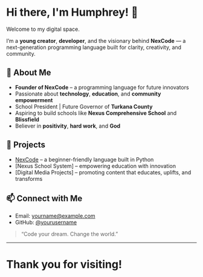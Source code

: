 
# Hi there, I'm Humphrey! 👋

Welcome to my digital space.

I’m a **young creator**, **developer**, and the visionary behind **NexCode** — a next-generation programming language built for clarity, creativity, and community.

## 🚀 About Me

- **Founder of NexCode** – a programming language for future innovators  
- Passionate about **technology**, **education**, and **community empowerment**  
- School President | Future Governor of **Turkana County**  
- Aspiring to build schools like **Nexus Comprehensive School** and **Blissfield**  
- Believer in **positivity**, **hard work**, and **God**

## 🔧 Projects

- [NexCode](https://github.com/yourusername/NexCode) – a beginner-friendly language built in Python
- [Nexus School System] – empowering education with innovation
- [Digital Media Projects] – promoting content that educates, uplifts, and transforms

## 📫 Connect with Me

- Email: yourname@example.com  
- GitHub: [@yourusername](https://github.com/yourusername)

> “Code your dream. Change the world.”

---

# Thank you for visiting!
